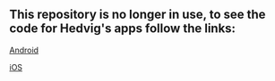 ## This repository is no longer in use, to see the code for Hedvig's apps follow the links:

[Android](https://github.com/HedvigInsurance/android)

[iOS](https://github.com/HedvigInsurance/ugglan)
